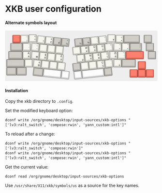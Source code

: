 # XKB user configuration

#### Alternate symbols layout

![altgr](../.img/layout_alice69_altgr.png)

#### Installation

Copy the xkb directory to `.config`.

Set the modified keyboard option:
```
dconf write /org/gnome/desktop/input-sources/xkb-options "['lv3:ralt_switch', 'compose:rwin', 'yann_custom:intl']"
```

To reload after a change:
```
dconf write /org/gnome/desktop/input-sources/xkb-options "['lv3:ralt_switch', 'compose:rwin']"
dconf write /org/gnome/desktop/input-sources/xkb-options "['lv3:ralt_switch', 'compose:rwin', 'yann_custom:intl']"
```

Get the current value:
```
dconf read /org/gnome/desktop/input-sources/xkb-options
```

Use `/usr/share/X11/xkb/symbols/us` as a source for the key names.


